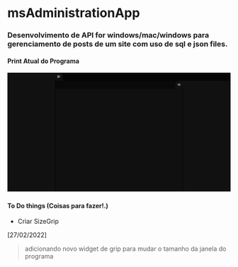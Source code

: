 # msAdministrationApp

### Desenvolvimento de **API** for windows/mac/windows para gerenciamento de posts de um site com uso de sql e json files.

#### Print Atual do Programa
![programa](/assets/imgs/screenshot.png)

#### To Do things (Coisas para fazer!.)
- Criar SizeGrip

[27/02/2022]
> adicionando novo widget de grip para mudar o tamanho da janela do programa
